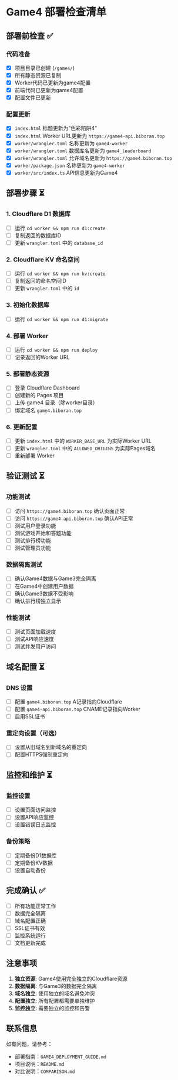 # Game4 部署检查清单

## 部署前检查 ✅

### 代码准备
- [x] 项目目录已创建 (`/game4/`)
- [x] 所有静态资源已复制
- [x] Worker代码已更新为game4配置
- [x] 前端代码已更新为game4配置
- [x] 配置文件已更新

### 配置更新
- [x] `index.html` 标题更新为"色彩陷阱4"
- [x] `index.html` Worker URL更新为 `https://game4-api.biboran.top`
- [x] `worker/wrangler.toml` 名称更新为 `game4-worker`
- [x] `worker/wrangler.toml` 数据库名更新为 `game4_leaderboard`
- [x] `worker/wrangler.toml` 允许域名更新为 `https://game4.biboran.top`
- [x] `worker/package.json` 名称更新为 `game4-worker`
- [x] `worker/src/index.ts` API信息更新为Game4

## 部署步骤 ⏳

### 1. Cloudflare D1 数据库
- [ ] 运行 `cd worker && npm run d1:create`
- [ ] 复制返回的数据库ID
- [ ] 更新 `wrangler.toml` 中的 `database_id`

### 2. Cloudflare KV 命名空间
- [ ] 运行 `cd worker && npm run kv:create`
- [ ] 复制返回的命名空间ID
- [ ] 更新 `wrangler.toml` 中的 `id`

### 3. 初始化数据库
- [ ] 运行 `cd worker && npm run d1:migrate`

### 4. 部署 Worker
- [ ] 运行 `cd worker && npm run deploy`
- [ ] 记录返回的Worker URL

### 5. 部署静态资源
- [ ] 登录 Cloudflare Dashboard
- [ ] 创建新的 Pages 项目
- [ ] 上传 game4 目录（除worker目录）
- [ ] 绑定域名 `game4.biboran.top`

### 6. 更新配置
- [ ] 更新 `index.html` 中的 `WORKER_BASE_URL` 为实际Worker URL
- [ ] 更新 `wrangler.toml` 中的 `ALLOWED_ORIGINS` 为实际Pages域名
- [ ] 重新部署 Worker

## 验证测试 ⏳

### 功能测试
- [ ] 访问 `https://game4.biboran.top` 确认页面正常
- [ ] 访问 `https://game4-api.biboran.top` 确认API正常
- [ ] 测试用户登录功能
- [ ] 测试游戏开始和答题功能
- [ ] 测试排行榜功能
- [ ] 测试管理员功能

### 数据隔离测试
- [ ] 确认Game4数据与Game3完全隔离
- [ ] 在Game4中创建用户数据
- [ ] 确认Game3数据不受影响
- [ ] 确认排行榜独立显示

### 性能测试
- [ ] 测试页面加载速度
- [ ] 测试API响应速度
- [ ] 测试并发用户访问

## 域名配置 ⏳

### DNS 设置
- [ ] 配置 `game4.biboran.top` A记录指向Cloudflare
- [ ] 配置 `game4-api.biboran.top` CNAME记录指向Worker
- [ ] 启用SSL证书

### 重定向设置（可选）
- [ ] 设置从旧域名到新域名的重定向
- [ ] 配置HTTPS强制重定向

## 监控和维护 ⏳

### 监控设置
- [ ] 设置页面访问监控
- [ ] 设置API响应监控
- [ ] 设置错误日志监控

### 备份策略
- [ ] 定期备份D1数据库
- [ ] 定期备份KV数据
- [ ] 设置自动备份

## 完成确认 ✅

- [ ] 所有功能正常工作
- [ ] 数据完全隔离
- [ ] 域名配置正确
- [ ] SSL证书有效
- [ ] 监控系统运行
- [ ] 文档更新完成

## 注意事项

1. **独立资源**: Game4使用完全独立的Cloudflare资源
2. **数据隔离**: 与Game3的数据完全隔离
3. **域名独立**: 使用独立的域名避免冲突
4. **配置独立**: 所有配置都需要单独维护
5. **监控独立**: 需要独立的监控和告警

## 联系信息

如有问题，请参考：
- 部署指南：`GAME4_DEPLOYMENT_GUIDE.md`
- 项目说明：`README.md`
- 对比说明：`COMPARISON.md`

